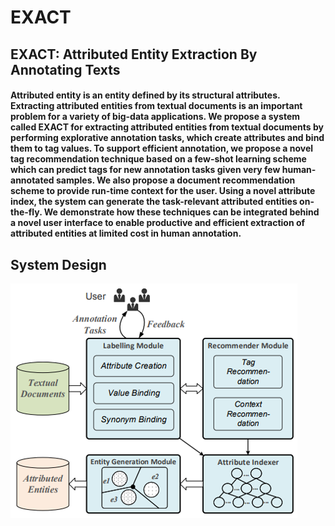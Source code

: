 EXACT
==== 
EXACT: Attributed Entity Extraction By Annotating Texts
----
<h4>
Attributed entity is an entity defined by its structural attributes. Extracting attributed entities from textual documents is an important problem for a variety of big-data applications. We propose a system called EXACT for extracting attributed entities from textual documents by performing explorative annotation tasks, which create attributes and bind them to tag values. To support efficient annotation, we propose a novel tag recommendation technique based on a few-shot learning scheme which can predict tags for new annotation tasks given very few human-annotated samples. We also propose a document recommendation scheme to provide run-time context for the user. Using a novel attribute index, the system can generate the task-relevant attributed entities on-the-fly. We demonstrate how these techniques can be integrated behind a novel user interface to enable productive and efficient extraction of attributed entities at limited cost in human annotation.</h4>

System Design
----
![system design](https://github.com/yysys/EXACT/blob/master/images/system_design.png)



